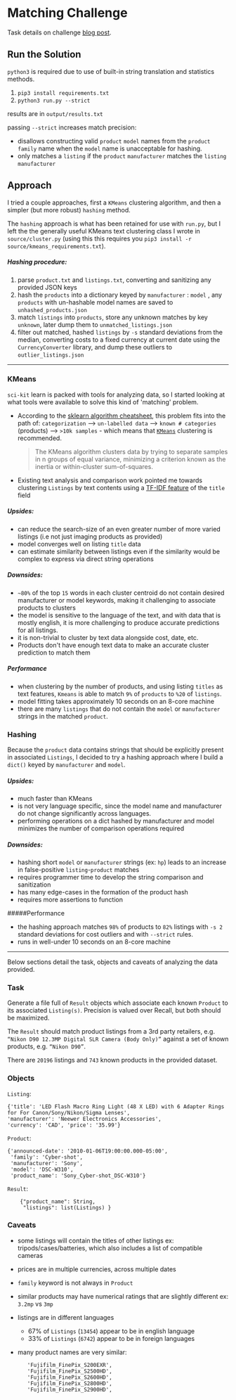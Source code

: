 # Matching Challenge

Task details on challenge [blog post](https://www.sortable.com/coding-challenge).

## Run the Solution

`python3` is required due to use of built-in string translation and statistics methods.

1. `pip3 install requirements.txt`
2. `python3 run.py --strict`

results are in `output/results.txt`

passing `--strict` increases match precision:

*  disallows constructing valid `product` `model` names from the `product` `family` name when the `model` name is unacceptable for hashing.
*  only matches a `listing` if the `product` `manufacturer` matches the `listing` `manufacturer` 

## Approach

I tried a couple approaches, first a `KMeans` clustering algorithm, and then a simpler (but more robust) `hashing` method. 

The `hashing` approach is what has been retained for use with `run.py`, but I left the the generally useful KMeans text clustering class I wrote in `source/cluster.py` (using this this requires you `pip3 install -r source/kmeans_requirements.txt`). 

##### Hashing procedure:

1. parse `product.txt` and `listings.txt`, converting and sanitizing any provided JSON keys
2. hash the `products` into a dictionary keyed by `manufacturer` : `model` , any `products` with un-hashable model names are saved to `unhashed_products.json`
3. match `listings` into `products`, store any unknown matches by key `unknown`, later dump them to `unmatched_listings.json`
4. filter out matched, hashed `listings` by `-s` standard deviations from the median, converting costs to a fixed currency at current date using the `CurrencyConverter` library, and dump these outliers to `outlier_listings.json`

---

### KMeans
`sci-kit` learn is packed with tools for analyzing data, so I started looking at what tools were available to solve this kind of 'matching' problem.

* According to the [sklearn algorithm cheatsheet](http://scikit-learn.org/stable/tutorial/machine_learning_map/index.html), this problem fits into the path of: `categorization` --> `un-labelled data` --> `known # categories` (products) --> `>10k samples` - which means that [`KMeans`](http://scikit-learn.org/stable/modules/clustering.html#k-means) clustering is recommended.

	>The KMeans algorithm clusters data by trying to separate samples in n groups of equal variance, minimizing a criterion known as the inertia or within-cluster sum-of-squares.

* Existing text analysis and comparison work pointed me towards clustering `Listings` by text contents using a [TF-IDF feature](https://pythonprogramminglanguage.com/kmeans-text-clustering/) of the `title` field

##### Upsides:
* can reduce the search-size of an even greater number of more varied listings (i.e not just imaging products as provided)
* model converges well on listing `title` data
* can estimate similarity between listings even if the similarity would be complex to express via direct string operations

##### Downsides:
* `~80%` of the top `15` words in each cluster centroid do not contain desired manufacturer or model keywords, making it challenging to associate products to clusters
* the model is sensitive to the language of the text, and with data that is mostly english, it is more challenging to produce accurate predictions for all listings. 
* it is non-trivial to cluster by text data alongside cost, date, etc.
* Products don't have enough text data to make an accurate cluster prediction to match them

##### Performance
* when clustering by the number of products, and using listing `titles` as text features, `Kmeans` is able to match `9%` of `products` to `%20` of `listings`. 
* model fitting takes approximately 10 seconds on an 8-core machine
* there are many `listings` that do not contain the `model` or `manufacturer` strings in the matched `product`.

### Hashing
Because the `product` data contains strings that should be explicitly present in associated `Listings`, I decided to try a hashing approach where I build a `dict()` keyed by `manufacturer` and `model`. 

##### Upsides:
* much faster than KMeans
* is not very language specific, since the model name and manufacturer do not change significantly across languages.
* performing operations on a dict hashed by manufacturer and model minimizes the number of comparison operations required

##### Downsides:
* hashing short `model` or `manufacturer` strings (ex: `hp`) leads to an increase in false-positive `listing`-`product` matches
* requires programmer time to develop the string comparison and sanitization 
* has many edge-cases in the formation of the product hash
* requires more assertions to function 
	
#####Performance
* the hashing approach matches `98%` of products to `82%` listings with `-s 2` standard deviations for cost outliers and with `--strict` rules. 
* runs in well-under 10 seconds on an 8-core machine

---

Below sections detail the task, objects and caveats of analyzing the data provided.

### Task
Generate a file full of `Result` objects which associate each known `Product` to its associated `Listing(s)`. Precision is valued over Recall, but both should be maximized. 

The `Result` should match product listings from a 3rd party retailers, e.g. `“Nikon D90 12.3MP Digital SLR Camera (Body Only)”` against a set of known products, e.g. `“Nikon D90”`. 

There are `20196` listings and `743` known products in the provided dataset.

### Objects

`Listing`:

	{'title': 'LED Flash Macro Ring Light (48 X LED) with 6 Adapter Rings for For Canon/Sony/Nikon/Sigma Lenses',
	'manufacturer': 'Neewer Electronics Accessories', 
	'currency': 'CAD', 'price': '35.99'}

`Product`:

	{'announced-date': '2010-01-06T19:00:00.000-05:00',
	 'family': 'Cyber-shot',
	 'manufacturer': 'Sony',
	 'model': 'DSC-W310',
	 'product_name': 'Sony_Cyber-shot_DSC-W310'}

`Result`:

		{"product_name": String,
		 "listings": list(Listings) }

### Caveats
* some listings will contain the titles of other listings ex: tripods/cases/batteries, which also includes a list of compatible cameras
* prices are in multiple currencies, across multiple dates
* `family` keyword is not always in `Product`
* similar products may have numerical ratings that are slightly different ex: `3.2mp` vs `3mp`
* listings are in different languages
	* 67% of `Listings` (`13454`)  appear to be in english language
	* 33% of `Listings` (`6742`) appear to be in foreign languages

* many product names are very similar:

		 'Fujifilm_FinePix_S200EXR',
		 'Fujifilm_FinePix_S2500HD',
		 'Fujifilm_FinePix_S2600HD',
		 'Fujifilm_FinePix_S2800HD',
		 'Fujifilm_FinePix_S2900HD',
